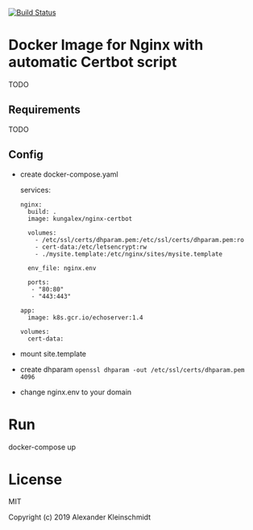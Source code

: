 [![Build Status](https://travis-ci.org/KungAlex/nginx-certbot.svg?branch=master)](https://travis-ci.org/KungAlex/nginx-certbot)
# Docker Image for Nginx with automatic Certbot script

TODO

## Requirements

TODO

## Config

- create docker-compose.yaml     
        
    services:
    
      nginx:
        build: .
        image: kungalex/nginx-certbot
    
        volumes:
          - /etc/ssl/certs/dhparam.pem:/etc/ssl/certs/dhparam.pem:ro
          - cert-data:/etc/letsencrypt:rw
          - ./mysite.template:/etc/nginx/sites/mysite.template
    
        env_file: nginx.env

        ports:
         - "80:80"
         - "443:443"

      app:
        image: k8s.gcr.io/echoserver:1.4    
        
      volumes:
        cert-data:


- mount site.template

- create dhparam `openssl dhparam -out /etc/ssl/certs/dhparam.pem 4096`
- change nginx.env to your domain

# Run
docker-compose up

# License 

MIT 

Copyright (c) 2019 Alexander Kleinschmidt






